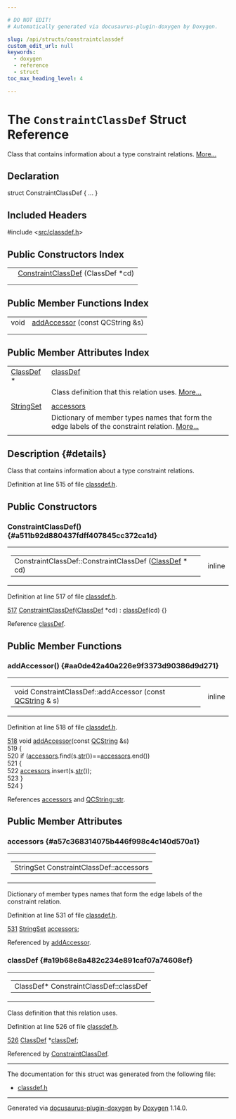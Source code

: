 ```yaml
---

# DO NOT EDIT!
# Automatically generated via docusaurus-plugin-doxygen by Doxygen.

slug: /api/structs/constraintclassdef
custom_edit_url: null
keywords:
  - doxygen
  - reference
  - struct
toc_max_heading_level: 4

---
```


<div class="doxyPage">

# The `ConstraintClassDef` Struct Reference

Class that contains information about a type constraint relations. <a href="#details">More...</a>

## Declaration

<div class="doxyDeclaration">
struct ConstraintClassDef { ... }
</div>

## Included Headers

<div class="doxyIncludesList">#include &lt;<a href="/web-doxygen/docs/api/files/src/classdef-h">src/classdef.h</a>&gt;
</div>

## Public Constructors Index

<table class="doxyMembersIndex">

<tr class="doxyMemberIndexItem">
<td class="doxyMemberIndexItemType" align="left" valign="top"></td>
<td class="doxyMemberIndexItemName" align="left" valign="top"><a href="#a511b92d880437fdff407845cc372ca1d">ConstraintClassDef</a> (ClassDef *cd)</td>
</tr>
<tr class="doxyMemberIndexDescription">
<td class="doxyMemberIndexDescriptionLeft"></td>
<td class="doxyMemberIndexDescriptionRight">
</td>
</tr>
<tr class="doxyMemberIndexSeparator">
<td class="doxyMemberIndexSeparator" colspan="2"></td>
</tr>

</table>

## Public Member Functions Index

<table class="doxyMembersIndex">

<tr class="doxyMemberIndexItem">
<td class="doxyMemberIndexItemType" align="left" valign="top">void</td>
<td class="doxyMemberIndexItemName" align="left" valign="top"><a href="#aa0de42a40a226e9f3373d90386d9d271">addAccessor</a> (const QCString &amp;s)</td>
</tr>
<tr class="doxyMemberIndexDescription">
<td class="doxyMemberIndexDescriptionLeft"></td>
<td class="doxyMemberIndexDescriptionRight">
</td>
</tr>
<tr class="doxyMemberIndexSeparator">
<td class="doxyMemberIndexSeparator" colspan="2"></td>
</tr>

</table>

## Public Member Attributes Index

<table class="doxyMembersIndex">

<tr class="doxyMemberIndexItem">
<td class="doxyMemberIndexItemType" align="left" valign="top"><a href="/web-doxygen/docs/api/classes/classdef">ClassDef</a> *</td>
<td class="doxyMemberIndexItemName" align="left" valign="top"><a href="#a19b68e8a482c234e891caf07a74608ef">classDef</a></td>
</tr>
<tr class="doxyMemberIndexDescription">
<td class="doxyMemberIndexDescriptionLeft"></td>
<td class="doxyMemberIndexDescriptionRight">
Class definition that this relation uses. <a href="#a19b68e8a482c234e891caf07a74608ef">More...</a>
</td>
</tr>
<tr class="doxyMemberIndexSeparator">
<td class="doxyMemberIndexSeparator" colspan="2"></td>
</tr>

<tr class="doxyMemberIndexItem">
<td class="doxyMemberIndexItemType" align="left" valign="top"><a href="/web-doxygen/docs/api/files/src/containers-h/#a0bc125fc346e538d66d5ea1c33428f00">StringSet</a></td>
<td class="doxyMemberIndexItemName" align="left" valign="top"><a href="#a57c368314075b446f998c4c140d570a1">accessors</a></td>
</tr>
<tr class="doxyMemberIndexDescription">
<td class="doxyMemberIndexDescriptionLeft"></td>
<td class="doxyMemberIndexDescriptionRight">
Dictionary of member types names that form the edge labels of the constraint relation. <a href="#a57c368314075b446f998c4c140d570a1">More...</a>
</td>
</tr>
<tr class="doxyMemberIndexSeparator">
<td class="doxyMemberIndexSeparator" colspan="2"></td>
</tr>

</table>

## Description {#details}

Class that contains information about a type constraint relations.

Definition at line 515 of file <a href="/web-doxygen/docs/api/files/src/classdef-h">classdef.h</a>.

<div class="doxySectionDef">

## Public Constructors

### ConstraintClassDef() {#a511b92d880437fdff407845cc372ca1d}

<div class="doxyMemberItem">
<div class="doxyMemberProto">
<table class="doxyMemberLabels">
<tr class="doxyMemberLabels">
<td class="doxyMemberLabelsLeft">
<table class="doxyMemberName">
<tr>
<td class="doxyMemberName">ConstraintClassDef::ConstraintClassDef (<a href="/web-doxygen/docs/api/classes/classdef">ClassDef</a> * cd)</td>
</tr>
</table>
</td>
<td class="doxyMemberLabelsRight">
<span class="doxyMemberLabels">
<span class="doxyMemberLabel inline">inline</span>
</span>
</td>
</tr>
</table>
</div>
<div class="doxyMemberDoc">



Definition at line 517 of file <a href="/web-doxygen/docs/api/files/src/classdef-h">classdef.h</a>.

<div class="doxyProgramListing">

<div class="doxyCodeLine"><span class="doxyLineNumber"><a href="#a511b92d880437fdff407845cc372ca1d">517</a></span><span class="doxyLineContent"><span class="doxyHighlight">  <a href="#a511b92d880437fdff407845cc372ca1d">ConstraintClassDef</a>(<a href="/web-doxygen/docs/api/classes/classdef">ClassDef</a> *cd) : <a href="#a19b68e8a482c234e891caf07a74608ef">classDef</a>(cd) {}</span></span></div>

</div>


Reference <a href="#a19b68e8a482c234e891caf07a74608ef">classDef</a>.
</div>
</div>

</div>

<div class="doxySectionDef">

## Public Member Functions

### addAccessor() {#aa0de42a40a226e9f3373d90386d9d271}

<div class="doxyMemberItem">
<div class="doxyMemberProto">
<table class="doxyMemberLabels">
<tr class="doxyMemberLabels">
<td class="doxyMemberLabelsLeft">
<table class="doxyMemberName">
<tr>
<td class="doxyMemberName">void ConstraintClassDef::addAccessor (const <a href="/web-doxygen/docs/api/classes/qcstring">QCString</a> &amp; s)</td>
</tr>
</table>
</td>
<td class="doxyMemberLabelsRight">
<span class="doxyMemberLabels">
<span class="doxyMemberLabel inline">inline</span>
</span>
</td>
</tr>
</table>
</div>
<div class="doxyMemberDoc">



Definition at line 518 of file <a href="/web-doxygen/docs/api/files/src/classdef-h">classdef.h</a>.

<div class="doxyProgramListing">

<div class="doxyCodeLine"><span class="doxyLineNumber"><a href="#aa0de42a40a226e9f3373d90386d9d271">518</a></span><span class="doxyLineContent"><span class="doxyHighlight">  </span><span class="doxyHighlightKeywordType">void</span><span class="doxyHighlight"> <a href="#aa0de42a40a226e9f3373d90386d9d271">addAccessor</a>(</span><span class="doxyHighlightKeyword">const</span><span class="doxyHighlight"> <a href="/web-doxygen/docs/api/classes/qcstring">QCString</a> &amp;s)</span></span></div>
<div class="doxyCodeLine"><span class="doxyLineNumber">519</span><span class="doxyLineContent"><span class="doxyHighlight">  {</span></span></div>
<div class="doxyCodeLine"><span class="doxyLineNumber">520</span><span class="doxyLineContent"><span class="doxyHighlight">    </span><span class="doxyHighlightKeywordFlow">if</span><span class="doxyHighlight"> (<a href="#a57c368314075b446f998c4c140d570a1">accessors</a>.find(s.<a href="/web-doxygen/docs/api/classes/qcstring/#a875e9ad762554ef12f3ed69b015bb245">str</a>())==<a href="#a57c368314075b446f998c4c140d570a1">accessors</a>.end())</span></span></div>
<div class="doxyCodeLine"><span class="doxyLineNumber">521</span><span class="doxyLineContent"><span class="doxyHighlight">    {</span></span></div>
<div class="doxyCodeLine"><span class="doxyLineNumber">522</span><span class="doxyLineContent"><span class="doxyHighlight">      <a href="#a57c368314075b446f998c4c140d570a1">accessors</a>.insert(s.<a href="/web-doxygen/docs/api/classes/qcstring/#a875e9ad762554ef12f3ed69b015bb245">str</a>());</span></span></div>
<div class="doxyCodeLine"><span class="doxyLineNumber">523</span><span class="doxyLineContent"><span class="doxyHighlight">    }</span></span></div>
<div class="doxyCodeLine"><span class="doxyLineNumber">524</span><span class="doxyLineContent"><span class="doxyHighlight">  }</span></span></div>

</div>


References <a href="#a57c368314075b446f998c4c140d570a1">accessors</a> and <a href="/web-doxygen/docs/api/classes/qcstring/#a875e9ad762554ef12f3ed69b015bb245">QCString::str</a>.
</div>
</div>

</div>

<div class="doxySectionDef">

## Public Member Attributes

### accessors {#a57c368314075b446f998c4c140d570a1}

<div class="doxyMemberItem">
<div class="doxyMemberProto">
<table class="doxyMemberLabels">
<tr class="doxyMemberLabels">
<td class="doxyMemberLabelsLeft">
<table class="doxyMemberName">
<tr>
<td class="doxyMemberName">StringSet ConstraintClassDef::accessors</td>
</tr>
</table>
</td>
</tr>
</table>
</div>
<div class="doxyMemberDoc">

Dictionary of member types names that form the edge labels of the constraint relation.

Definition at line 531 of file <a href="/web-doxygen/docs/api/files/src/classdef-h">classdef.h</a>.

<div class="doxyProgramListing">

<div class="doxyCodeLine"><span class="doxyLineNumber"><a href="#a57c368314075b446f998c4c140d570a1">531</a></span><span class="doxyLineContent"><span class="doxyHighlight">  <a href="/web-doxygen/docs/api/files/src/containers-h/#a0bc125fc346e538d66d5ea1c33428f00">StringSet</a> <a href="#a57c368314075b446f998c4c140d570a1">accessors</a>;</span></span></div>

</div>


Referenced by <a href="#aa0de42a40a226e9f3373d90386d9d271">addAccessor</a>.
</div>
</div>

### classDef {#a19b68e8a482c234e891caf07a74608ef}

<div class="doxyMemberItem">
<div class="doxyMemberProto">
<table class="doxyMemberLabels">
<tr class="doxyMemberLabels">
<td class="doxyMemberLabelsLeft">
<table class="doxyMemberName">
<tr>
<td class="doxyMemberName">ClassDef* ConstraintClassDef::classDef</td>
</tr>
</table>
</td>
</tr>
</table>
</div>
<div class="doxyMemberDoc">

Class definition that this relation uses.

Definition at line 526 of file <a href="/web-doxygen/docs/api/files/src/classdef-h">classdef.h</a>.

<div class="doxyProgramListing">

<div class="doxyCodeLine"><span class="doxyLineNumber"><a href="#a19b68e8a482c234e891caf07a74608ef">526</a></span><span class="doxyLineContent"><span class="doxyHighlight">  <a href="/web-doxygen/docs/api/classes/classdef">ClassDef</a> *<a href="#a19b68e8a482c234e891caf07a74608ef">classDef</a>;</span></span></div>

</div>


Referenced by <a href="#a511b92d880437fdff407845cc372ca1d">ConstraintClassDef</a>.
</div>
</div>

</div>

<hr/>

The documentation for this struct was generated from the following file:

<ul>
<li><a href="/web-doxygen/docs/api/files/src/classdef-h">classdef.h</a></li>
</ul>

<hr/>

<p class="doxyGeneratedBy">Generated via <a href="https://github.com/xpack/docusaurus-plugin-doxygen">docusaurus-plugin-doxygen</a> by <a href="https://www.doxygen.nl">Doxygen</a> 1.14.0.</p>

</div>
